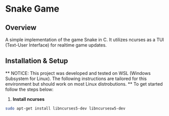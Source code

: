# Snake Game

## **Overview**
A simple implementation of the game Snake in C. It utilizes ncurses as a TUI (Text-User Interface) for realtime game updates.

## **Installation & Setup**
** NOTICE: This project was developed and tested on WSL (Windows Subsystem for Linux). The following instructions are tailored for this environment but should work on most Linux distrobutions. **
To get started follow the steps below:

1. **Install ncurses**
```sh
sudo apt-get install libncurses5-dev libncursesw5-dev
```


